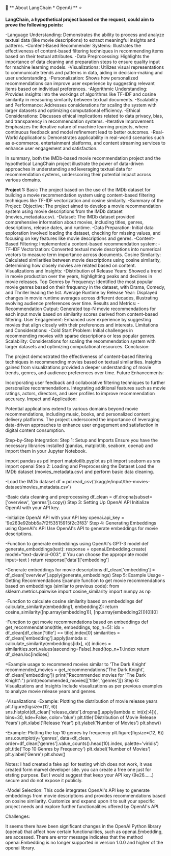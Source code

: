 

:rocket: ** About LangChain * OpenAi ** :star:


 **LangChain, a hypothetical project based on the request, could aim to prove the following points:**

-Language Understanding: Demonstrates the ability to process and analyze textual data (like movie descriptions) to extract meaningful insights and patterns.
-Content-Based Recommender Systems: Illustrates the effectiveness of content-based filtering techniques in recommending items based on their textual attributes.
-Data Preprocessing: Highlights the importance of data cleaning and preparation steps to ensure quality input for machine learning models.
-Visualizations: Utilizes visual representations to communicate trends and patterns in data, aiding in decision-making and user understanding.
-Personalization: Shows how personalized recommendations can improve user experience by suggesting relevant items based on individual preferences.
-Algorithmic Understanding: Provides insights into the workings of algorithms like TF-IDF and cosine similarity in measuring similarity between textual documents.
-Scalability and Performance: Addresses considerations for scaling the system with larger datasets and optimizing computational efficiency.
-Ethical Considerations: Discusses ethical implications related to data privacy, bias, and transparency in recommendation systems.
-Iterative Improvement: Emphasizes the iterative nature of machine learning projects, where continuous feedback and model refinement lead to better outcomes.
-Real-World Applications: Demonstrates applicability in real-world scenarios such as e-commerce, entertainment platforms, and content streaming services to enhance user engagement and satisfaction.

In summary, both the IMDb-based movie recommendation project and the hypothetical LangChain project illustrate the power of data-driven approaches in understanding and leveraging textual data for recommendation systems, underscoring their potential impact across various domains.

**Project 1:** 
Basic The project based on the use of the IMDb dataset for building a movie recommendation system using content-based filtering techniques like TF-IDF vectorization and cosine similarity.
-Summary of the Project: Objective: The project aimed to develop a movie recommendation system using movie descriptions from the IMDb dataset (movies_metadata.csv).
-Dataset: The IMDb dataset provided comprehensive information about movies, including titles, genres, descriptions, release dates, and runtime.
-Data Preparation: Initial data exploration involved loading the dataset, checking for missing values, and focusing on key features like movie descriptions and genres.
-Content-Based Filtering: Implemented a content-based recommendation system:
-TF-IDF Vectorization: Converted textual movie descriptions into numerical vectors to measure term importance across documents. Cosine Similarity: Calculated similarities between movie descriptions using cosine similarity, determining how closely movies are related based on content. Visualizations and Insights:
-Distribution of Release Years: Showed a trend in movie production over the years, highlighting peaks and declines in movie releases. Top Genres by Frequency: Identified the most popular movie genres based on their frequency in the dataset, with Drama, Comedy, and Thriller leading the list. Average Runtime by Release Year: Displayed changes in movie runtime averages across different decades, illustrating evolving audience preferences over time. Results and Metrics:
-Recommendation Output: Generated top-N movie recommendations for each input movie based on similarity scores derived from content-based filtering. User Engagement: Enhanced user experience by suggesting movies that align closely with their preferences and interests. Limitations and Considerations:
-Cold Start Problem: Initial challenges in recommending movies with sparse descriptions or less popular genres. Scalability: Considerations for scaling the recommendation system with larger datasets and optimizing computational resources. Conclusion:

The project demonstrated the effectiveness of content-based filtering techniques in recommending movies based on textual similarities. Insights gained from visualizations provided a deeper understanding of movie trends, genres, and audience preferences over time. Future Enhancements:

Incorporating user feedback and collaborative filtering techniques to further personalize recommendations. Integrating additional features such as movie ratings, actors, directors, and user profiles to improve recommendation accuracy. Impact and Application:

Potential applications extend to various domains beyond movie recommendations, including music, books, and personalized content delivery platforms. The project underscored the importance of leveraging data-driven approaches to enhance user engagement and satisfaction in digital content consumption.

Step-by-Step Integration: Step 1: Setup and Imports Ensure you have the necessary libraries installed (pandas, matplotlib, seaborn, openai) and import them in your Jupyter Notebook.

import pandas as pd import matplotlib.pyplot as plt import seaborn as sns import openai Step 2: Loading and Preprocessing the Dataset Load the IMDb dataset (movies_metadata.csv) and perform basic data cleaning.

-Load the IMDb dataset
df = pd.read_csv('/kaggle/input/the-movies-dataset/movies_metadata.csv')

-Basic data cleaning and preprocessing
df_clean = df.dropna(subset=['overview', 'genres']).copy() Step 3: Setting Up OpenAI API Initialize OpenAI with your API key.

-Initialize OpenAI API with your API key
openai.api_key = '9e263e92bbb5a7f2f53515915f2c3f83' Step 4: Generating Embeddings using OpenAI's API Use OpenAI's API to generate embeddings for movie descriptions.

-Function to generate embeddings using OpenAI's GPT-3 model
def generate_embeddings(text): response = openai.Embedding.create( model="text-davinci-003", # You can choose the appropriate model input=text ) return response['data']['embedding']

-Generate embeddings for movie descriptions
df_clean['embedding'] = df_clean['overview'].apply(generate_embeddings) Step 5: Example Usage - Getting Recommendations Example function to get movie recommendations based on embeddings (similar to previous code):
from sklearn.metrics.pairwise import cosine_similarity 
import numpy as np

-Function to calculate cosine similarity based on embeddings
def calculate_similarity(embedding1, embedding2): return cosine_similarity([np.array(embedding1)], [np.array(embedding2)])[0][0]

-Function to get movie recommendations based on embeddings
def get_recommendations(title, embeddings, top_n=5): idx = df_clean[df_clean['title'] == title].index[0] similarities = df_clean['embedding'].apply(lambda x: calculate_similarity(embeddings[idx], x)) indices = similarities.sort_values(ascending=False).head(top_n+1).index return df_clean.loc[indices]

=Example usage to recommend movies similar to 'The Dark Knight'
recommended_movies = get_recommendations('The Dark Knight', df_clean['embedding']) print("Recommended movies for 'The Dark Knight':") print(recommended_movies[['title', 'genres']]) Step 6: Visualizations and Insights Include visualizations as per previous examples to analyze movie release years and genres.

-Visualizations
-Example: Plotting the distribution of movie release years
plt.figure(figsize=(12, 6)) 
sns.histplot(df_clean['release_date'].dropna().apply(lambda x: int(x[:4])), bins=30, kde=False, color='blue') 
plt.title('Distribution of Movie Release Years') 
plt.xlabel('Release Year') 
plt.ylabel('Number of Movies') 
plt.show()

-Example: Plotting the top 10 genres by frequency
plt.figure(figsize=(12, 6)) 
sns.countplot(y='genres', data=df_clean, order=df_clean['genres'].value_counts().head(10).index, palette='viridis') 
plt.title('Top 10 Genres by Frequency') 
plt.xlabel('Number of Movies') 
plt.ylabel('Genre') 
plt.show() 

Notes: I had created a fake api for testing which does not work, it was created form marvel developer site. you can create a free one just for etsting purpose. But I would suggest that keep your API key (9e26......) secure and do not expose it publicly. 


-Model Selection: This code integrates OpenAI's API key to generate embeddings from movie descriptions and provides recommendations based on cosine similarity. Customize and expand upon it to suit your specific project needs and explore further functionalities offered by OpenAI's API.

Challenges:

It seems there have been significant changes in the OpenAI Python library (openai) that affect how certain functionalities, such as openai.Embedding, are accessed. There are error message indicates that the method openai.Embedding is no longer supported in version 1.0.0 and higher of the openai library.
